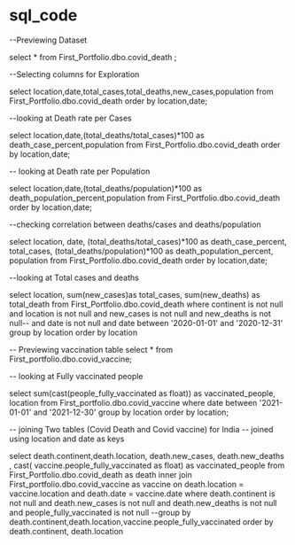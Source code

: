 # sql_code
--Previewing Dataset

select *
from First_Portfolio.dbo.covid_death ;


--Selecting columns for Exploration

select location,date,total_cases,total_deaths,new_cases,population
from First_Portfolio.dbo.covid_death 
order by location,date;


--looking at Death rate per Cases 

select location,date,(total_deaths/total_cases)*100 as death_case_percent,population
from First_Portfolio.dbo.covid_death 
order by location,date;

-- looking at Death rate per Population

select location,date,(total_deaths/population)*100 as death_population_percent,population
from First_Portfolio.dbo.covid_death 
order by location,date;

--checking correlation between deaths/cases and deaths/population

select location,
		date,
		(total_deaths/total_cases)*100 as death_case_percent,
		total_cases,
		(total_deaths/population)*100 as death_population_percent,
		population
from First_Portfolio.dbo.covid_death 
order by location,date;


--looking at Total cases and deaths

select  location, sum(new_cases)as total_cases, sum(new_deaths) as total_death
from First_Portfolio.dbo.covid_death 
where  continent is not null and location is not null and new_cases is not null and new_deaths is not null-- and date is not null  and date between '2020-01-01' and '2020-12-31'
group by location
order by location


-- Previewing vaccination table
select *
from First_portfolio.dbo.covid_vaccine;


-- looking at Fully vaccinated people

select sum(cast(people_fully_vaccinated as float)) as vaccinated_people, location
from First_portfolio.dbo.covid_vaccine
where date between '2021-01-01' and '2021-12-30'
group by location
order by location;


-- joining Two tables (Covid Death and Covid vaccine) for India
-- joined using location and date as keys


select death.continent,death.location, death.new_cases, death.new_deaths , cast( vaccine.people_fully_vaccinated as float) as vaccinated_people
from First_Portfolio.dbo.covid_death as death
 inner join  First_portfolio.dbo.covid_vaccine as vaccine
     on death.location = vaccine.location and death.date = vaccine.date
	where death.continent is not null and death.new_cases is not null and death.new_deaths is not null and people_fully_vaccinated is not null
	--group by death.continent,death.location,vaccine.people_fully_vaccinated
order by death.continent, death.location



	   
